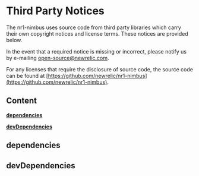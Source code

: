 # Third Party Notices

The nr1-nimbus uses source code from third party libraries which carry
their own copyright notices and license terms. These notices are provided
below.

In the event that a required notice is missing or incorrect, please notify us
by e-mailing [open-source@newrelic.com](mailto:open-source@newrelic.com).

For any licenses that require the disclosure of source
code, the source code can be found at [https://github.com/newrelic/nr1-nimbus](https://github.com/newrelic/nr1-nimbus).

## Content

**[dependencies](#dependencies)**


**[devDependencies](#devDependencies)**



## dependencies


## devDependencies

